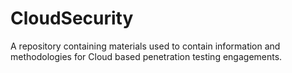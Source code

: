 # CloudSecurity
A repository containing materials used to contain information and methodologies for Cloud based penetration testing engagements.
